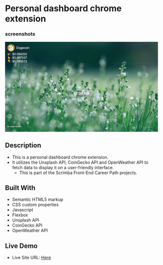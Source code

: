 # Personal dashboard chrome extension 


### screenshots
![image](screenshot.png)


## Description
+ This is a personal dashboard chrome extension. 
+ It utilizes the Unsplash API, CoinGecko API and OpenWeather API to fetch data to display it on a user-friendly interface.
  + This is part of the Scrimba Front-End Career Path projects.

## Built With

+ Semantic HTML5 markup
+ CSS custom properties
+ Javascript
+ Flexbox
+ Unsplash API
+ CoinGecko API
+ OpenWeather API


## Live Demo

- Live Site URL: [Here]()
